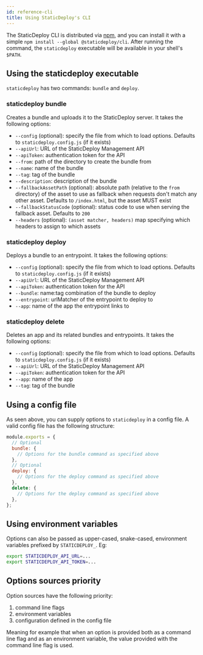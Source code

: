 ```yaml
---
id: reference-cli
title: Using StaticDeploy's CLI
---
```


The StaticDeploy CLI is distributed via [npm](https://npmjs.com), and you can
install it with a simple `npm install --global @staticdeploy/cli`. After running
the command, the `staticdeploy` executable will be available in your shell's
`$PATH`.

## Using the staticdeploy executable

`staticdeploy` has two commands: `bundle` and `deploy`.

### staticdeploy bundle

Creates a bundle and uploads it to the StaticDeploy server. It takes the
following options:

- `--config` (optional): specify the file from which to load options. Defaults
  to `staticdeploy.config.js` (if it exists)
- `--apiUrl`: URL of the StaticDeploy Management API
- `--apiToken`: authentication token for the API
- `--from`: path of the directory to create the bundle from
- `--name`: name of the bundle
- `--tag`: tag of the bundle
- `--description`: description of the bundle
- `--fallbackAssetPath` (optional): absolute path (relative to the `from`
  directory) of the asset to use as fallback when requests don't match any other
  asset. Defaults to `/index.html`, but the asset MUST exist
- `--fallbackStatusCode` (optional): status code to use when serving the
  fallback asset. Defaults to `200`
- `--headers` (optional): `(asset matcher, headers)` map specifying which
  headers to assign to which assets

### staticdeploy deploy

Deploys a bundle to an entrypoint. It takes the following options:

- `--config` (optional): specify the file from which to load options. Defaults
  to `staticdeploy.config.js` (if it exists)
- `--apiUrl`: URL of the StaticDeploy Management API
- `--apiToken`: authentication token for the API
- `--bundle`: name:tag combination of the bundle to deploy
- `--entrypoint`: urlMatcher of the entrypoint to deploy to
- `--app`: name of the app the entrypoint links to

### staticdeploy delete

Deletes an app and its related bundles and entrypoints. It takes the following
options:

- `--config` (optional): specify the file from which to load options. Defaults
  to `staticdeploy.config.js` (if it exists)
- `--apiUrl`: URL of the StaticDeploy Management API
- `--apiToken`: authentication token for the API
- `--app`: name of the app
- `--tag`: tag of the bundle

## Using a config file

As seen above, you can supply options to `staticdeploy` in a config file. A
valid config file has the following structure:

```js
module.exports = {
  // Optional
  bundle: {
    // Options for the bundle command as specified above
  },
  // Optional
  deploy: {
    // Options for the deploy command as specified above
  },
  delete: {
    // Options for the deploy command as specified above
  },
};
```

## Using environment variables

Options can also be passed as upper-cased, snake-cased, environment variables
prefixed by `STATICDEPLOY_`. Eg:

```sh
export STATICDEPLOY_API_URL=...
export STATICDEPLOY_API_TOKEN=...
```

## Options sources priority

Option sources have the following priority:

1.  command line flags
2.  environment variables
3.  configuration defined in the config file

Meaning for example that when an option is provided both as a command line flag
and as an environment variable, the value provided with the command line flag is
used.
